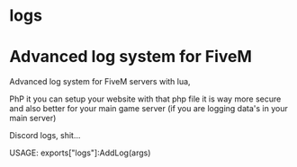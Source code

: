 # logs
Advanced log system for FiveM
======================================================

Advanced log system for FiveM servers with lua, 

PhP it you can setup your website with that php file it is way more secure and also better for your main game server (if you are logging data's in your main server)

Discord logs, shit...

USAGE:
exports["logs"]:AddLog(args)
